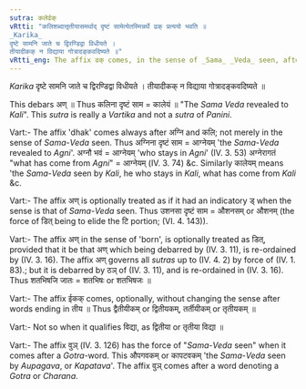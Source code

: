 ```yaml
---
sutra: कलेर्ढक्
vRtti: "कलिशब्दात्तृतीयासमर्थाद् दृष्टं सामेत्येतस्मिन्नर्थे ढक् प्रत्ययो भवति ॥
_Karika_
दृष्टे सामनि जाते च द्विरण्डिद्वा विधीयते ।
तीयादीकक् न विद्याया गोत्रादङ्कवदिष्यते ॥"
vRtti_eng: The affix ढक् comes, in the sense of _Sama_ _Veda_ seen, after the word '_Kali_', being in the instrumental case in construction.
---
```

_Karika_
दृष्टे सामनि जाते च द्विरण्डिद्वा विधीयते ।
तीयादीकक् न विद्याया गोत्रादङ्कवदिष्यते ॥

This debars अण् ॥ Thus कलिना दृष्टं साम = कालेयं ॥ "The _Sama_ _Veda_ revealed to _Kali_". This _sutra_ is really a _Vartika_ and not a _sutra_ of _Panini_.

Vart:- The affix 'dhak' comes always after अग्नि and कलि; not merely in the sense of _Sama_-_Veda_ seen. Thus अग्निना दृष्टं साम = आग्नेयम् 'the _Sama_-_Veda_ revealed to _Agni_'. अग्नौ भवं = आग्नेयम् 'who stays in _Agni_' (IV. 3. 53) अग्नेरागतं "what has come from _Agni_" = आग्नेयम् (IV. 3. 74) &c. Similarly कालेयम् means 'the _Sama_-_Veda_ seen by _Kali_, he who stays in _Kali_, what has come from _Kali_ &c.

Vart:- The affix अण् is optionally treated as if it had an indicatory ड् when the sense is that of _Sama_-_Veda_ seen. Thus उशनसा दृष्टं साम = औशनसम् or औशनम् (the force of डित् being to elide the टि portion; (VI. 4. 143)).

Vart:- The affix अण् in the sense of 'born', is optionally treated as डित्, provided that it be that अण् which being debarred by (IV. 3. 11), is re-ordained by (IV. 3. 16). The affix अण् governs all _sutras_ up to (IV. 4. 2) by force of (IV. 1. 83).; but it is debarred by ठञ् of (IV. 3. 11), and is re-ordained in (IV. 3. 16). Thus शतभिषजि जातः = शतभिषः or शतभिषजः ॥

Vart:- The affix ईकक् comes, optionally, without changing the sense after words ending in तीय ॥ Thus द्वैतीयीकम् or द्वितीयकम्, तर्तीयीकम् or तृतीयकम् ॥

Vart:- Not so when it qualifies विद्या, as द्वितीया or तृतीया विद्या ॥  

Vart:- The affix वुञ् (IV. 3. 126) has the force of "_Sama_-_Veda_ seen" when it comes after a _Gotra_-word. This औपगवकम् or कापटवकम् 'the _Sama_-_Veda_ seen by _Aupagava_, or _Kapatava_'. The affix वुञ् comes after a word denoting a _Gotra_ or _Charana_.
